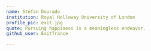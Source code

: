 ```yaml
---
name: Stefan Dourado
institution: Royal Holloway University of London
profile_pic: exit.jpg
quote: Pursuing happiness is a meaningless endeavor. 
github_user: ExitTrance

---
```

